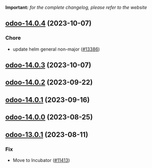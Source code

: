 **Important:**
*for the complete changelog, please refer to the website*




## [odoo-14.0.4](https://github.com/truecharts/charts/compare/odoo-14.0.3...odoo-14.0.4) (2023-10-07)

### Chore

- update helm general non-major ([#13386](https://github.com/truecharts/charts/issues/13386))
  
  


## [odoo-14.0.3](https://github.com/truecharts/charts/compare/odoo-14.0.2...odoo-14.0.3) (2023-10-07)




## [odoo-14.0.2](https://github.com/truecharts/charts/compare/odoo-14.0.1...odoo-14.0.2) (2023-09-22)




## [odoo-14.0.1](https://github.com/truecharts/charts/compare/odoo-14.0.0...odoo-14.0.1) (2023-09-16)




## [odoo-14.0.0](https://github.com/truecharts/charts/compare/odoo-13.0.1...odoo-14.0.0) (2023-08-25)




## [odoo-13.0.1](https://github.com/truecharts/charts/compare/odoo-13.0.0...odoo-13.0.1) (2023-08-11)

### Fix

- Move to Incubator ([#11413](https://github.com/truecharts/charts/issues/11413))
  
  